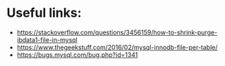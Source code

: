 # Useful links:
- https://stackoverflow.com/questions/3456159/how-to-shrink-purge-ibdata1-file-in-mysql
- https://www.thegeekstuff.com/2016/02/mysql-innodb-file-per-table/
- https://bugs.mysql.com/bug.php?id=1341
